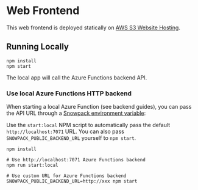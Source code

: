 # Web Frontend

This web frontend is deployed statically on [AWS S3 Website Hosting](https://docs.aws.amazon.com/AmazonS3/latest/userguide/WebsiteHosting.html).

## Running Locally

```
npm install
npm start
```

The local app will call the Azure Functions backend API.

### Use local Azure Functions HTTP backend

When starting a local Azure Function (see backend guides), you can pass the API URL through
a [Snowpack environment variable](https://www.snowpack.dev/reference/environment-variables):

Use the `start:local` NPM script to automatically pass the default `http://localhost:7071` URL.
You can also pass `SNOWPACK_PUBLIC_BACKEND_URL` yourself to `npm start`.

```
npm install

# Use http://localhost:7071 Azure Functions backend
npm run start:local

# Use custom URL for Azure Functions backend
SNOWPACK_PUBLIC_BACKEND_URL=http://xxx npm start
```